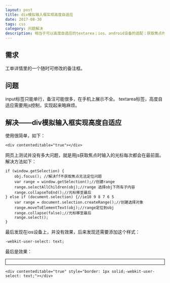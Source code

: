 ```yaml
---
layout: post
title: div模拟输入框实现高度自适应
date: 2017-08-30
tags: css
category: 问题解决
description: 相当于可以高度自适应的textarea；ios、android设备的适配；获取焦点时的光标位置。
---
```


需求
----
工单详情里的一个随时可修改的备注框。

问题
----
input标签只能单行，备注可能很多，在手机上展示不全。
textarea标签，高度自适应需要用js控制，实现起来略麻烦。

解决——div模拟输入框实现高度自适应
----
使用很简单，如下：

	<div contenteditable="true"></div>

网页上测试并没有多大问题，就是用js获取焦点时输入的光标每次都会在最前面。解决方法如下：

	if (window.getSelection) {
        obj.focus(); //解决ff不获取焦点无法定位问题
        var range = window.getSelection();//创建range
        range.selectAllChildren(obj);//range 选择obj下所有子内容
        range.collapseToEnd();//光标移至最后
    } else if (document.selection) {//ie10 9 8 7 6 5
        var range = document.selection.createRange();//创建选择对象
        range.moveToElementText(obj);//range定位到obj
        range.collapse(false);//光标移至最后
        range.select();
    }

最后发现在ios设备上，并没有效果，后来发现还需要添加这个样式：

    -webkit-user-select: text;

最后是效果：
<div contenteditable="true" style="border: 1px solid;-webkit-user-select: text;"></div>


	<div contenteditable="true" style="border: 1px solid;-webkit-user-select: text;"></div>
